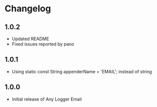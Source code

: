 # Changelog

## 1.0.2

* Updated README
* Fixed issues reported by pano

## 1.0.1

* Using static const String appenderName = 'EMAIL'; instead of string

## 1.0.0

* Initial release of Any Logger Email